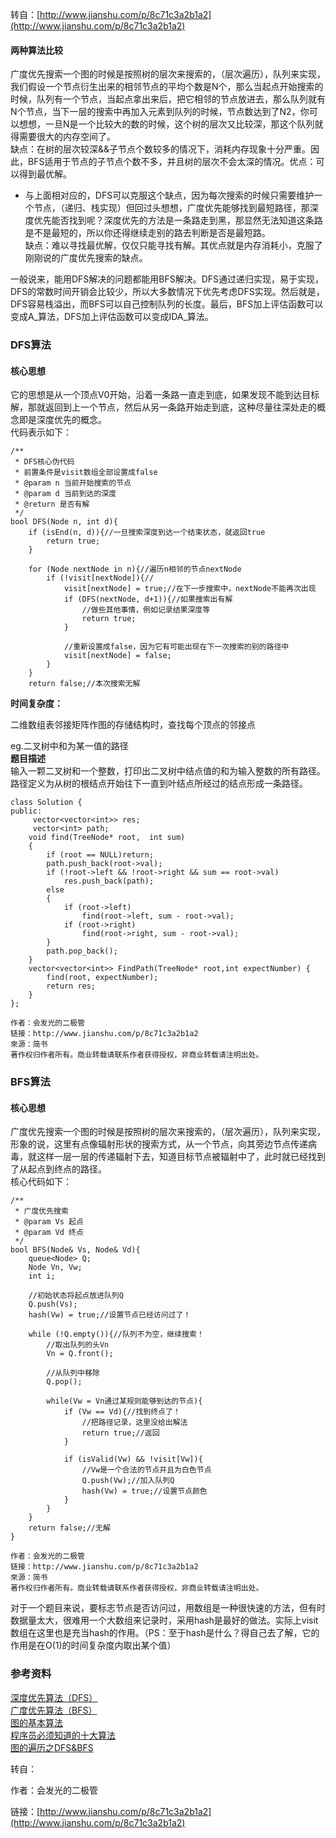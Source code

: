 转自：[http://www.jianshu.com/p/8c71c3a2b1a2](http://www.jianshu.com/p/8c71c3a2b1a2)

#### 两种算法比较

广度优先搜索一个图的时候是按照树的层次来搜索的，（层次遍历），队列来实现，我们假设一个节点衍生出来的相邻节点的平均个数是N个，那么当起点开始搜索的时候，队列有一个节点，当起点拿出来后，把它相邻的节点放进去，那么队列就有N个节点，当下一层的搜索中再加入元素到队列的时候，节点数达到了N2，你可以想想，一旦N是一个比较大的数的时候，这个树的层次又比较深，那这个队列就得需要很大的内存空间了。  
缺点：在树的层次较深&&子节点个数较多的情况下，消耗内存现象十分严重。因此，BFS适用于节点的子节点个数不多，并且树的层次不会太深的情况。优点：可以得到最优解。

* 与上面相对应的，DFS可以克服这个缺点，因为每次搜索的时候只需要维护一个节点，（递归、栈实现）但回过头想想，广度优先能够找到最短路径，那深度优先能否找到呢？深度优先的方法是一条路走到黑，那显然无法知道这条路是不是最短的，所以你还得继续走别的路去判断是否是最短路。  
  缺点：难以寻找最优解，仅仅只能寻找有解。其优点就是内存消耗小，克服了刚刚说的广度优先搜索的缺点。

一般说来，能用DFS解决的问题都能用BFS解决。DFS通过递归实现，易于实现，DFS的常数时间开销会比较少，所以大多数情况下优先考虑DFS实现。然后就是，DFS容易栈溢出，而BFS可以自己控制队列的长度。最后，BFS加上评估函数可以变成A_算法，DFS加上评估函数可以变成IDA_算法。

### DFS算法

#### 核心思想

它的思想是从一个顶点V0开始，沿着一条路一直走到底，如果发现不能到达目标解，那就返回到上一个节点，然后从另一条路开始走到底，这种尽量往深处走的概念即是深度优先的概念。  
代码表示如下：

```
/**
 * DFS核心伪代码
 * 前置条件是visit数组全部设置成false
 * @param n 当前开始搜索的节点
 * @param d 当前到达的深度
 * @return 是否有解
 */
bool DFS(Node n, int d){
    if (isEnd(n, d)){//一旦搜索深度到达一个结束状态，就返回true
        return true;
    }

    for (Node nextNode in n){//遍历n相邻的节点nextNode
        if (!visit[nextNode]){//
            visit[nextNode] = true;//在下一步搜索中，nextNode不能再次出现
            if (DFS(nextNode, d+1)){//如果搜索出有解
                //做些其他事情，例如记录结果深度等
                return true;
            }

            //重新设置成false，因为它有可能出现在下一次搜索的别的路径中
            visit[nextNode] = false;
        }
    }
    return false;//本次搜索无解
```

**时间复杂度：**

二维数组表邻接矩阵作图的存储结构时，查找每个顶点的邻接点



eg.二叉树中和为某一值的路径  
**题目描述**  
输入一颗二叉树和一个整数，打印出二叉树中结点值的和为输入整数的所有路径。路径定义为从树的根结点开始往下一直到叶结点所经过的结点形成一条路径。

```
class Solution {
public:
     vector<vector<int>> res;
     vector<int> path;
    void find(TreeNode* root,  int sum)
    {
        if (root == NULL)return;
        path.push_back(root->val);
        if (!root->left && !root->right && sum == root->val)
            res.push_back(path);
        else
        {
            if (root->left)
                find(root->left, sum - root->val);
            if (root->right)
                find(root->right, sum - root->val);
        }
        path.pop_back();
    }
    vector<vector<int>> FindPath(TreeNode* root,int expectNumber) {
        find(root, expectNumber);
        return res;
    }
};

作者：会发光的二极管
链接：http://www.jianshu.com/p/8c71c3a2b1a2
來源：简书
著作权归作者所有。商业转载请联系作者获得授权，非商业转载请注明出处。
```

### BFS算法

#### 核心思想

广度优先搜索一个图的时候是按照树的层次来搜索的，（层次遍历），队列来实现，形象的说，这里有点像辐射形状的搜索方式，从一个节点，向其旁边节点传递病毒，就这样一层一层的传递辐射下去，知道目标节点被辐射中了，此时就已经找到了从起点到终点的路径。  
核心代码如下：

```
/**
 * 广度优先搜索
 * @param Vs 起点
 * @param Vd 终点
 */
bool BFS(Node& Vs, Node& Vd){
    queue<Node> Q;
    Node Vn, Vw;
    int i;

    //初始状态将起点放进队列Q
    Q.push(Vs);
    hash(Vw) = true;//设置节点已经访问过了！

    while (!Q.empty()){//队列不为空，继续搜索！
        //取出队列的头Vn
        Vn = Q.front();

        //从队列中移除
        Q.pop();

        while(Vw = Vn通过某规则能够到达的节点){
            if (Vw == Vd){//找到终点了！
                //把路径记录，这里没给出解法
                return true;//返回
            }

            if (isValid(Vw) && !visit[Vw]){
                //Vw是一个合法的节点并且为白色节点
                Q.push(Vw);//加入队列Q
                hash(Vw) = true;//设置节点颜色
            }
        }
    }
    return false;//无解
}

作者：会发光的二极管
链接：http://www.jianshu.com/p/8c71c3a2b1a2
來源：简书
著作权归作者所有。商业转载请联系作者获得授权，非商业转载请注明出处。
```

对于一个题目来说，要标志节点是否访问过，用数组是一种很快速的方法，但有时数据量太大，很难用一个大数组来记录时，采用hash是最好的做法。实际上visit数组在这里也是充当hash的作用。（PS：至于hash是什么？得自己去了解，它的作用是在O\(1\)的时间复杂度内取出某个值）

### 参考资料

[深度优先算法（DFS）](http://rapheal.iteye.com/blog/1526863)  
[广度优先算法（BFS）](http://blog.csdn.net/raphealguo/article/details/7523411)  
[图的基本算法](http://www.jianshu.com/p/70952b51f0c8)  
[程序员必须知道的十大算法](http://www.jianshu.com/p/c2c4b89aaa4b)  
[图的遍历之DFS&BFS](http://www.cnblogs.com/skywang12345/p/3711483.html)

转自：

作者：会发光的二极管

链接：[http://www.jianshu.com/p/8c71c3a2b1a2](http://www.jianshu.com/p/8c71c3a2b1a2)

